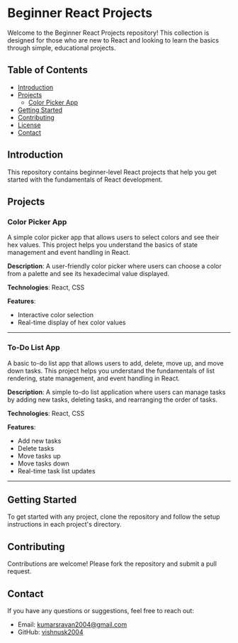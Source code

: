 # Beginner React Projects

Welcome to the Beginner React Projects repository! This collection is designed for those who are new to React and looking to learn the basics through simple, educational projects.

## Table of Contents

- [Introduction](#introduction)
- [Projects](#projects)
  - [Color Picker App](#color-picker-app)
- [Getting Started](#getting-started)
- [Contributing](#contributing)
- [License](#license)
- [Contact](#contact)

## Introduction

This repository contains beginner-level React projects that help you get started with the fundamentals of React development.


## Projects

### Color Picker App
A simple color picker app that allows users to select colors and see their hex values. This project helps you understand the basics of state management and event handling in React.

**Description**: A user-friendly color picker where users can choose a color from a palette and see its hexadecimal value displayed.

**Technologies**: React, CSS

**Features**:
- Interactive color selection
- Real-time display of hex color values

---

### To-Do List App
A basic to-do list app that allows users to add, delete, move up, and move down tasks. This project helps you understand the fundamentals of list rendering, state management, and event handling in React.

**Description**: A simple to-do list application where users can manage tasks by adding new tasks, deleting tasks, and rearranging the order of tasks.

**Technologies**: React, CSS

**Features**:
- Add new tasks
- Delete tasks
- Move tasks up
- Move tasks down
- Real-time task list updates

---

## Getting Started

To get started with any project, clone the repository and follow the setup instructions in each project's directory.

## Contributing

Contributions are welcome! Please fork the repository and submit a pull request.

## Contact

If you have any questions or suggestions, feel free to reach out:

- Email: kumarsravan2004@gmail.com
- GitHub: [vishnusk2004](https://github.com/vishnusk2004)
